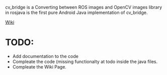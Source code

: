 cv_bridge is a Converting between ROS images and OpenCV images library in rosjava is the first pure Android Java implementation of cv_bridge.

[Wiki](http://wiki.ros.org/cv_bridge/Tutorials/Converting%20between%20ROS%20images%20and%20OpenCV%20images%20%28Android%20Java%29#preview)

# TODO:
* Add documentation to the code
* Compleate the code (missing functionalty at todo inside the java files.
* Compleate the Wiki Page.
